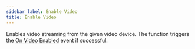 ```yaml
---
sidebar_label: Enable Video
title: Enable Video
---
```

Enables video streaming from the given video device. The function triggers the [On Video Enabled](../Events/on-video-enabled) event if successful.